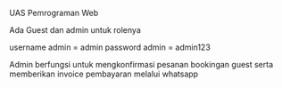 UAS Pemrograman Web 

Ada Guest dan admin untuk rolenya

username admin = admin
password admin = admin123

Admin berfungsi untuk mengkonfirmasi pesanan bookingan guest serta memberikan invoice pembayaran melalui whatsapp
